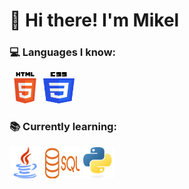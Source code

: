 # 👋 Hi there! I'm Mikel

### 💻 Languages I know:
<img src="assets/icons/html5.png" alt="HTML5" width="50" height="50"/>
<img src="assets/icons/css3.png" alt="CSS3" width="50" height="50"/>

### 📚 Currently learning:
<img src="assets/icons/java.png" alt="Java" width="50" height="50"/>
<img src="assets/icons/postgresql.png" alt="SQL" width="60" height="50"/>
<img src="assets/icons/python.png" alt="Python" width="50" height="50"/>



<!--
**MikelDZ06I/MikelDZ06I** is a ✨ _special_ ✨ repository because its `README.md` (this file) appears on your GitHub profile.

Here are some ideas to get you started:

- 🔭 I’m currently working on ...
- 🌱 I’m currently learning ...
- 👯 I’m looking to collaborate on ...
- 🤔 I’m looking for help with ...
- 💬 Ask me about ...
- 📫 How to reach me: ...
- 😄 Pronouns: ...
- ⚡ Fun fact: ...
-->
